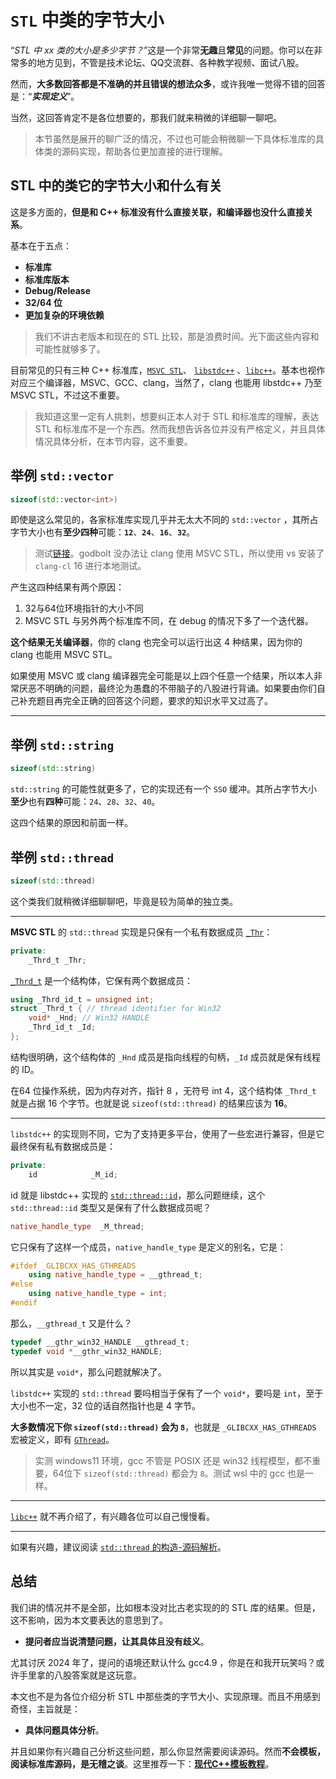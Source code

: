 # `STL` 中类的字节大小

“*STL 中 xx 类的大小是多少字节？*”这是一个非常**无趣**且**常见**的问题。你可以在非常多的地方见到，不管是技术论坛、QQ交流群、各种教学视频、面试八股。

然而，**大多数回答都是不准确的并且错误的想法众多**，或许我唯一觉得不错的回答是：“***实现定义***”。

当然，这回答肯定不是各位想要的，那我们就来稍微的详细聊一聊吧。

> 本节虽然是展开的聊广泛的情况，不过也可能会稍微聊一下具体标准库的具体类的源码实现，帮助各位更加直接的进行理解。

## STL 中的类它的字节大小和什么有关

这是多方面的，**但是和 C++ 标准没有什么直接关联，和编译器也没什么直接关系**。

基本在于五点：

- **标准库**
- **标准库版本**
- **Debug/Release**
- **32/64 位**
- **更加复杂的环境依赖**

> 我们不讲古老版本和现在的 STL 比较，那是浪费时间。光下面这些内容和可能性就够多了。

目前常见的只有三种 C++ 标准库，[`MSVC STL`](https://github.com/microsoft/STL)、 [`libstdc++`](https://github.com/gcc-mirror/gcc/blob/7a01cc711f33530436712a5bfd18f8457a68ea1f/libstdc%2B%2B-v3/include/std/) 、[`libc++`](https://github.com/llvm/llvm-project/blob/7ac7d418ac2b16fd44789dcf48e2b5d73de3e715/libcxx/include/)。基本也视作对应三个编译器，MSVC、GCC、clang，当然了，clang 也能用 libstdc++ 乃至 MSVC STL，不过这不重要。

> 我知道这里一定有人挑刺，想要纠正本人对于 STL 和标准库的理解，表达 STL 和标准库不是一个东西。然而我想告诉各位并没有严格定义，并且具体情况具体分析，在本节内容，这不重要。

## 举例 `std::vector`

```cpp
sizeof(std::vector<int>)
```

即使是这么常见的，各家标准库实现几乎并无太大不同的 `std::vector` ，其所占字节大小也有**至少四种**可能：**`12`**、**`24`**、**`16`**、**`32`**。

> 测试[链接](https://godbolt.org/z/7f34crzMz)。godbolt 没办法让 clang 使用 MSVC STL，所以使用 vs 安装了 `clang-cl` 16 进行本地测试。

产生这四种结果有两个原因：

1. 32与64位环境指针的大小不同
2. MSVC STL 与另外两个标准库不同，在 debug 的情况下多了一个迭代器。

**这个结果无关编译器**，你的 clang 也完全可以运行出这 4 种结果，因为你的 clang 也能用 MSVC STL。

如果使用 MSVC 或 clang 编译器完全可能是以上四个任意一个结果，所以本人非常厌恶不明确的问题，最终沦为愚蠢的不带脑子的八股进行背诵。如果要由你们自己补充题目再完全正确的回答这个问题，要求的知识水平又过高了。

---

## 举例 `std::string`

```cpp
sizeof(std::string)
```

`std::string` 的可能性就更多了，它的实现还有一个 `SSO` 缓冲。其所占字节大小**至少**也有**四种**可能：`24`、`28`、`32`、`40`。

这四个结果的原因和前面一样。

## 举例 `std::thread`

```cpp
sizeof(std::thread)
```

这个类我们就稍微详细聊聊吧，毕竟是较为简单的独立类。

---

**MSVC STL** 的 `std::thread` 实现是只保有一个私有数据成员 [`_Thr`](https://github.com/microsoft/STL/blob/8e2d724cc1072b4052b14d8c5f81a830b8f1d8cb/stl/inc/thread#L163)：

```cpp
private:
    _Thrd_t _Thr;
```

[`_Thrd_t`](https://github.com/microsoft/STL/blob/8e2d724cc1072b4052b14d8c5f81a830b8f1d8cb/stl/inc/__msvc_threads_core.hpp#L20-L24) 是一个结构体，它保有两个数据成员：

```cpp
using _Thrd_id_t = unsigned int;
struct _Thrd_t { // thread identifier for Win32
    void* _Hnd; // Win32 HANDLE
    _Thrd_id_t _Id;
};
```

结构很明确，这个结构体的 `_Hnd` 成员是指向线程的句柄，`_Id` 成员就是保有线程的 ID。

在64 位操作系统，因为内存对齐，指针 8 ，无符号 int 4，这个结构体 `_Thrd_t` 就是占据 16 个字节。也就是说 `sizeof(std::thread)` 的结果应该为 **16**。

---

`libstdc++` 的实现则不同，它为了支持更多平台，使用了一些宏进行兼容，但是它最终保有私有数据成员是：

```cpp
private:
    id            _M_id;
```

id 就是 libstdc++ 实现的 [`std::thread::id`](https://github.com/gcc-mirror/gcc/blob/3e3d115c946944c81d8231dfbe778d4dae26cbb7/libstdc%2B%2B-v3/include/bits/std_thread.h#L92-L120)，那么问题继续，这个 `std::thread::id` 类型又是保有了什么数据成员呢？

```cpp
native_handle_type  _M_thread;
```

它只保有了这样一个成员，`native_handle_type` 是定义的别名，它是：

```cpp
#ifdef _GLIBCXX_HAS_GTHREADS
    using native_handle_type = __gthread_t;
#else
    using native_handle_type = int;
#endif
```

那么，`__gthread_t` 又是什么？

```cpp
typedef __gthr_win32_HANDLE __gthread_t;
typedef void *__gthr_win32_HANDLE;
```

所以其实是 `void*`，那么问题就解决了。

`libstdc++` 实现的 `std::thread` 要吗相当于保有了一个 `void*`，要吗是 `int`，至于大小也不一定，32 位的话自然指针也是 4 字节。

**大多数情况下你 `sizeof(std::thread)` 会为 `8`**，也就是 `_GLIBCXX_HAS_GTHREADS` 宏被定义，即有 [`GThread`](https://docs.gtk.org/glib/struct.Thread.html)。

> 实测 windows11 环境，gcc 不管是 POSIX 还是 win32 线程模型，都不重要，64位下 `sizeof(std::thread)` 都会为 `8`。测试 wsl 中的 gcc 也是一样。

---

[`libc++`](https://github.com/llvm/llvm-project/blob/6f6336858e4588ebd113ebcc930f6384a4edca54/libcxx/include/__thread/thread.h#L148) 就不再介绍了，有兴趣各位可以自己慢慢看。

---

如果有兴趣，建议阅读 [`std::thread` 的构造-源码解析](https://github.com/Mq-b/ModernCpp-ConcurrentProgramming-Tutorial/blob/main/md/%E8%AF%A6%E7%BB%86%E5%88%86%E6%9E%90/01thread%E7%9A%84%E6%9E%84%E9%80%A0%E4%B8%8E%E6%BA%90%E7%A0%81%E8%A7%A3%E6%9E%90.md)。

## 总结

我们讲的情况并不是全部，比如根本没对比古老实现的的 STL 库的结果。但是，这不影响，因为本文要表达的意思到了。

- **提问者应当说清楚问题，让其具体且没有歧义**。

尤其讨厌 2024 年了，提问的语境还默认什么 gcc4.9 ，你是在和我开玩笑吗？或许手里拿的八股答案就是这玩意。

本文也不是为各位介绍分析 STL 中那些类的字节大小、实现原理。而且不用感到奇怪，主旨就是：

- **具体问题具体分析**。

并且如果你有兴趣自己分析这些问题，那么你显然需要阅读源码。然而**不会模板，阅读标准库源码，是无稽之谈**。这里推荐一下：[**现代C++模板教程**](https://github.com/Mq-b/Modern-Cpp-templates-tutorial)。
